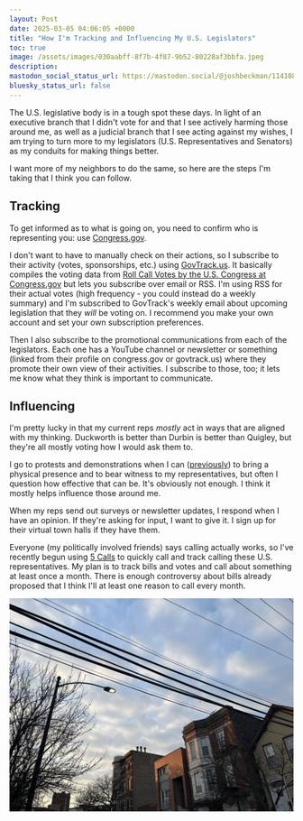 ```yaml
---
layout: Post
date: 2025-03-05 04:06:05 +0000
title: "How I'm Tracking and Influencing My U.S. Legislators"
toc: true
image: /assets/images/030aabff-8f7b-4f87-9b52-80228af3bbfa.jpeg
description: 
mastodon_social_status_url: https://mastodon.social/@joshbeckman/114108205783433506
bluesky_status_url: false
---
```



The U.S. legislative body is in a tough spot these days. In light of an executive branch that I didn't vote for and that I see actively harming those around me, as well as a judicial branch that I see acting against my wishes, I am trying to turn more to my legislators (U.S. Representatives and Senators) as my conduits for making things better.

I want more of my neighbors to do the same, so here are the steps I'm taking that I think you can follow.

## Tracking

To get informed as to what is going on, you need to confirm who is representing you: use [Congress.gov](https://www.congress.gov/members?q=%7B%22congress%22%3A119%7D).

I don't want to have to manually check on their actions, so I subscribe to their activity (votes, sponsorships, etc.) using [GovTrack.us](https://www.govtrack.us/list/sIqsJjPNxVLxfkEY). It basically compiles the voting data from [Roll Call Votes by the U.S. Congress at Congress.gov](https://www.congress.gov/roll-call-votes) but lets you subscribe over email or RSS. I'm using RSS for their actual votes (high frequency - you could instead do a weekly summary) and I'm subscribed to GovTrack's weekly email about upcoming legislation that they _will_ be voting on. I recommend you make your own account and set your own subscription preferences.

Then I also subscribe to the promotional communications from each of the legislators. Each one has a YouTube channel or newsletter or something (linked from their profile on congress.gov or govtrack.us) where they promote their own view of their activities. I subscribe to those, too; it lets me know what they think is important to communicate. 

## Influencing

I'm pretty lucky in that my current reps _mostly_ act in ways that are aligned with my thinking. Duckworth is better than Durbin is better than Quigley, but they're all mostly voting how I would ask them to.

I go to protests and demonstrations when I can ([previously](https://www.joshbeckman.org/blog/rallying-duckworth-and-durbin)) to bring a physical presence and to bear witness to my representatives, but often I question how effective that can be. It's obviously not enough. I think it mostly helps influence those around me.

When my reps send out surveys or newsletter updates, I respond when I have an opinion. If they're asking for input, I want to give it. I sign up for their virtual town halls if they have them.

Everyone (my politically involved friends) says calling actually works, so I've recently begun using [5 Calls](https://5calls.org/) to quickly call and track calling these U.S. representatives. My plan is to track bills and votes and call about something at least once a month. There is enough controversy about bills already proposed that I think I'll at least one reason to call every month.

![winter sky](/assets/images/030aabff-8f7b-4f87-9b52-80228af3bbfa.jpeg)
